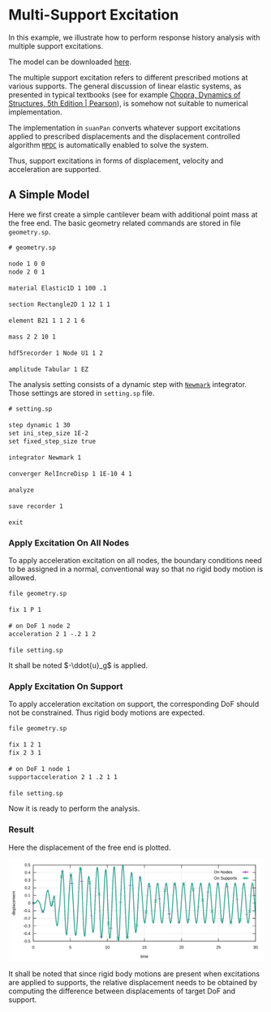 # Multi-Support Excitation

In this example, we illustrate how to perform response history analysis with multiple support excitations.

The model can be downloaded [here](multi-support-excitation.zip).

The multiple support excitation refers to different prescribed motions at various supports. The general discussion of linear elastic systems, as presented in typical textbooks (see for example [Chopra, Dynamics of Structures, 5th Edition | Pearson](https://www.pearson.com/us/higher-education/program/Chopra-Dynamics-of-Structures-5th-Edition/PGM1101746.html)), is somehow not suitable to numerical implementation.

The implementation in `suanPan` converts whatever support excitations applied to prescribed displacements and the displacement controlled algorithm [`MPDC`](../../../Library/Solver/MPDC.md) is automatically enabled to solve the system.

Thus, support excitations in forms of displacement, velocity and acceleration are supported.

## A Simple Model

Here we first create a simple cantilever beam with additional point mass at the free end. The basic geometry related commands are stored in file `geometry.sp`.

```
# geometry.sp

node 1 0 0
node 2 0 1

material Elastic1D 1 100 .1

section Rectangle2D 1 12 1 1

element B21 1 1 2 1 6

mass 2 2 10 1

hdf5recorder 1 Node U1 1 2

amplitude Tabular 1 EZ
```

The analysis setting consists of a dynamic step with [`Newmark`](../../../Library/Integrator/Newmark/Newmark.md) integrator. Those settings are stored in `setting.sp` file.

```
# setting.sp

step dynamic 1 30
set ini_step_size 1E-2
set fixed_step_size true

integrator Newmark 1

converger RelIncreDisp 1 1E-10 4 1

analyze

save recorder 1

exit
```

### Apply Excitation On All Nodes

To apply acceleration excitation on all nodes, the boundary conditions need to be assigned in a normal, conventional way so that no rigid body motion is allowed.

```
file geometry.sp

fix 1 P 1

# on DoF 1 node 2
acceleration 2 1 -.2 1 2

file setting.sp
```

It shall be noted $-\ddot{u}_g$ is applied.

### Apply Excitation On Support

To apply acceleration excitation on support, the corresponding DoF should not be constrained. Thus rigid body motions are expected.

```
file geometry.sp

fix 1 2 1
fix 2 3 1

# on DoF 1 node 1
supportacceleration 2 1 .2 1 1

file setting.sp
```

Now it is ready to perform the analysis.

### Result

Here the displacement of the free end is plotted.

![displacement history](multi-support-excitation.svg)

It shall be noted that since rigid body motions are present when excitations are applied to supports, the relative displacement needs to be obtained by computing the difference between displacements of target DoF and support.